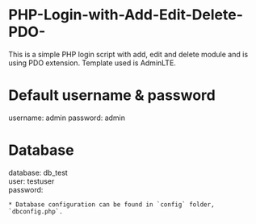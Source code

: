 # PHP-Login-with-Add-Edit-Delete-PDO-
This is a simple PHP login script with add, edit and delete module and is using PDO extension.  Template used is AdminLTE.

# Default username & password
username: admin
password: admin

# Database
database: db_test <br>
user: testuser	<br>
password: <br>

	* Database configuration can be found in `config` folder, `dbconfig.php`.